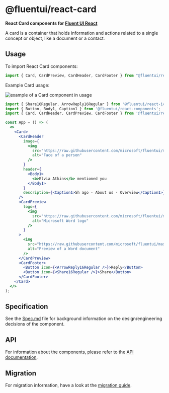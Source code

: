 # @fluentui/react-card

**React Card components for [Fluent UI React](https://react.fluentui.dev)**

A card is a container that holds information and actions related to a single concept or object, like a document or a contact.

## Usage

To import React Card components:

```js
import { Card, CardPreview, CardHeader, CardFooter } from "@fluentui/react-components';
```

Example Card usage:

![example of a Card component in usage](./docs/assets/card-example.png)

```jsx
import { Share16Regular, ArrowReply16Regular } from '@fluentui/react-icons';
import { Button, Body1, Caption1 } from '@fluentui/react-components';
import { Card, CardHeader, CardPreview, CardFooter } from '@fluentui/react-components';

const App = () => (
  <>
    <Card>
      <CardHeader
        image={
          <img
            src="https://raw.githubusercontent.com/microsoft/fluentui/master/packages/react-components/react-card/assets/avatar_elvia.svg"
            alt="Face of a person"
          />
        }
        header={
          <Body1>
            <b>Elvia Atkins</b> mentioned you
          </Body1>
        }
        description={<Caption1>5h ago · About us - Overview</Caption1>}
      />
      <CardPreview
        logo={
          <img
            src="https://raw.githubusercontent.com/microsoft/fluentui/master/packages/react-components/react-card/assets/docx.png"
            alt="Microsoft Word logo"
          />
        }
      >
        <img
          src="https://raw.githubusercontent.com/microsoft/fluentui/master/packages/react-components/react-card/assets/doc_template.png"
          alt="Preview of a Word document"
        />
      </CardPreview>
      <CardFooter>
        <Button icon={<ArrowReply16Regular />}>Reply</Button>
        <Button icon={<Share16Regular />}>Share</Button>
      </CardFooter>
    </Card>
  </>
);
```

## Specification

See the [Spec.md](./Spec.md) file for background information on the design/engineering decisions of the component.

## API

For information about the components, please refer to the [API documentation](https://react.fluentui.dev/?path=/docs/preview-components-card--default).

## Migration

For migration information, have a look at the [migration guide](./MIGRATION.md).
